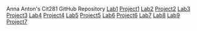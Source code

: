 Anna Anton's Cit281 GitHub Repository
[Lab1](https://github.com/annaantonn/Lab1)
[Project1](https://github.com/annaantonn/Project1)
[Lab2](https://github.com/annaantonn/Lab2)
[Project2](https://github.com/annaantonn/Project2)
[Lab3](https://github.com/annaantonn/Lab3)
[Project3](https://github.com/annaantonn/Project3)
[Lab4](https://github.com/annaantonn/Lab4)
[Project4](https://github.com/annaantonn/Project4)
[Lab5](https://github.com/annaantonn/Lab5)
[Project5](https://github.com/annaantonn/Project5)
[Lab6](https://github.com/annaantonn/Lab6)
[Project6](https://github.com/annaantonn/Project6)
[Lab7](https://github.com/annaantonn/Lab7)
[Lab8](https://github.com/annaantonn/Lab8)
[Lab9](https://github.com/annaantonn/Lab9)
[Project7]()


